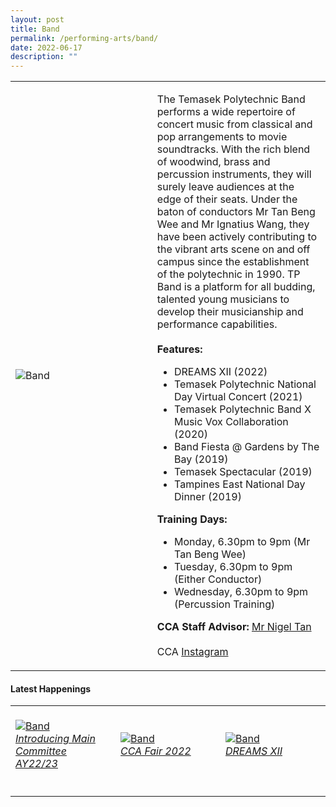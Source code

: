 ```yaml
---
layout: post
title: Band
permalink: /performing-arts/band/
date: 2022-06-17
description: ""
---
```

<div>
<table>
    <tr>
        <td style="width:45%"><image src="/images/Arts/BAND.png" style="display:block;margin-left:auto;margin-right:auto;" alt="Band"></image></td>
        <td>
            <p>
                The Temasek Polytechnic Band performs a wide repertoire of concert music from classical and pop arrangements to movie soundtracks. With the rich blend of woodwind, brass and percussion instruments, they will surely leave audiences at the edge of their seats. Under the baton of conductors Mr Tan Beng Wee and Mr Ignatius Wang, they have been actively contributing to the vibrant arts scene on and off campus since the establishment of the polytechnic in 1990. TP Band is a platform for all budding, talented young musicians to develop their musicianship and performance capabilities.<br>
                <br>
                <b>Features:</b><br>
                <ul>
                  <li>DREAMS XII (2022)</li>  
									<li>Temasek Polytechnic National Day Virtual Concert (2021)</li>
									<li>Temasek Polytechnic Band X Music Vox Collaboration (2020)</li>
                    <li>Band Fiesta @ Gardens by The Bay (2019)</li>
                    <li>Temasek Spectacular (2019)</li>
                    <li>Tampines East National Day Dinner (2019)</li>
                </ul>
            </p>
            <p>
                <b>Training Days:</b><br>
                <ul>
                    <li>Monday, 6.30pm to 9pm (Mr Tan Beng Wee)</li>
                    <li>Tuesday, 6.30pm to 9pm (Either Conductor)</li>
                    <li>Wednesday, 6.30pm to 9pm (Percussion Training)</li>
                </ul>
            </p>
            <p>
                <b>CCA Staff Advisor:</b> <a href="mailto:nigeltan@tp.edu.sg">Mr Nigel Tan</a><br>
                <br>
                CCA <a href="https://www.instagram.com/temasekpolyband">Instagram</a>
            </p>
        </td>
    </tr>
</table>
</div>

#### Latest Happenings

<table>
    <tr>
        <td style="width:33%"><br>
            <a href="https://www.instagram.com/p/CdpD4o0J9Qt/">
                <image src="/images/Arts/BAND_Maincomm AY22-23.jpg" style="display:block;margin-left:auto;margin-right:auto;" alt="Band">
                <h6 style="margin-top:0%">Introducing Main Committee AY22/23</h6>
                </image>
            </a>
        </td>
        <td style="width:33%"><br>
            <a href="https://www.instagram.com/p/Cc5IJb6pm18/">
                <image src="/images/Arts/BAND_CCA Fair 2022.png" style="display:block;margin-left:auto;margin-right:auto;" alt="Band">
                <h6 style="margin-top:0%">CCA Fair 2022</h6>    
                </image>
            </a>
        </td>
        <td style="width:33%"><br>
            <a href="https://www.instagram.com/p/CbXXgYQrCRo/">
                <image src="/images/Arts/BAND_DREAMS XII.jpg" style="display:block;margin-left:auto;margin-right:auto;" alt="Band">
                <h6 style="margin-top:0%">DREAMS XII</h6>
                </image>
            </a>
        </td>
    </tr>
</table>